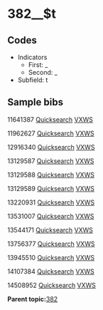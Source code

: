 # 382\_\_$t

## Codes

-   Indicators
    -   First: \_
    -   Second: \_
-   Subfield: t

## Sample bibs

11641387 [Quicksearch](https://search.library.yale.edu/catalog/11641387) [VXWS](http://prodorbis.library.yale.edu:7014/vxws/GetHoldingsService?bibId=11641387)

11962627 [Quicksearch](https://search.library.yale.edu/catalog/11962627) [VXWS](http://prodorbis.library.yale.edu:7014/vxws/GetHoldingsService?bibId=11962627)

12916340 [Quicksearch](https://search.library.yale.edu/catalog/12916340) [VXWS](http://prodorbis.library.yale.edu:7014/vxws/GetHoldingsService?bibId=12916340)

13129587 [Quicksearch](https://search.library.yale.edu/catalog/13129587) [VXWS](http://prodorbis.library.yale.edu:7014/vxws/GetHoldingsService?bibId=13129587)

13129588 [Quicksearch](https://search.library.yale.edu/catalog/13129588) [VXWS](http://prodorbis.library.yale.edu:7014/vxws/GetHoldingsService?bibId=13129588)

13129589 [Quicksearch](https://search.library.yale.edu/catalog/13129589) [VXWS](http://prodorbis.library.yale.edu:7014/vxws/GetHoldingsService?bibId=13129589)

13220931 [Quicksearch](https://search.library.yale.edu/catalog/13220931) [VXWS](http://prodorbis.library.yale.edu:7014/vxws/GetHoldingsService?bibId=13220931)

13531007 [Quicksearch](https://search.library.yale.edu/catalog/13531007) [VXWS](http://prodorbis.library.yale.edu:7014/vxws/GetHoldingsService?bibId=13531007)

13544171 [Quicksearch](https://search.library.yale.edu/catalog/13544171) [VXWS](http://prodorbis.library.yale.edu:7014/vxws/GetHoldingsService?bibId=13544171)

13756377 [Quicksearch](https://search.library.yale.edu/catalog/13756377) [VXWS](http://prodorbis.library.yale.edu:7014/vxws/GetHoldingsService?bibId=13756377)

13945510 [Quicksearch](https://search.library.yale.edu/catalog/13945510) [VXWS](http://prodorbis.library.yale.edu:7014/vxws/GetHoldingsService?bibId=13945510)

14107384 [Quicksearch](https://search.library.yale.edu/catalog/14107384) [VXWS](http://prodorbis.library.yale.edu:7014/vxws/GetHoldingsService?bibId=14107384)

14508952 [Quicksearch](https://search.library.yale.edu/catalog/14508952) [VXWS](http://prodorbis.library.yale.edu:7014/vxws/GetHoldingsService?bibId=14508952)

**Parent topic:**[382](../../tags/382/382.md)

